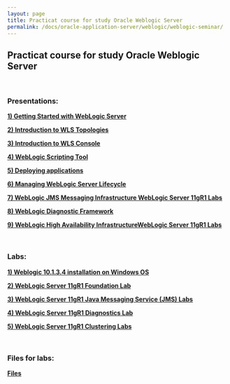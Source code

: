 ```yaml
---
layout: page
title: Practicat course for study Oracle Weblogic Server
permalink: /docs/oracle-application-server/weblogic/weblogic-seminar/
---
```



## Practicat course for study Oracle Weblogic Server


<br/>


### Presentations:

<strong>
<a href="http://img.oradba.net/files/docs/02-oracle-application-server/weblogic/03-seminar/Presentations/01_WLS11G_getting_started.pdf">1) Getting Started with WebLogic Server</a></strong><br/>

<strong><a href="http://img.oradba.net/files/docs/02-oracle-application-server/weblogic/03-seminar/Presentations/02-wls_topologies_intro.pdf">2) Introduction to WLS Topologies</a></strong><br/>

<strong><a href="http://img.oradba.net/files/docs/02-oracle-application-server/weblogic/03-seminar/Presentations/03-wls_console_intro.pdf">3) Introduction to WLS Console</a></strong><br/>

<strong><a href="http://img.oradba.net/files/docs/02-oracle-application-server/weblogic/03-seminar/Presentations/04-wlst_intro.pdf">4) WebLogic Scripting Tool</a></strong><br/>

<strong><a href="http://img.oradba.net/files/docs/02-oracle-application-server/weblogic/03-seminar/Presentations/05-deploying_apps.pdf">5) Deploying applications</a></strong><br/>

<strong><a href="http://img.oradba.net/files/docs/02-oracle-application-server/weblogic/03-seminar/Presentations/06-wls_managing_lifecycle.pdf">6) Managing WebLogic Server Lifecycle</a></strong><br/>

<strong><a href="http://img.oradba.net/files/docs/02-oracle-application-server/weblogic/03-seminar/Presentations/07-WLS11gR1 Labs - Messaging.pdf">7) WebLogic JMS Messaging Infrastructure WebLogic Server 11gR1 Labs</a></strong><br/>

<strong><a href="http://img.oradba.net/files/docs/02-oracle-application-server/weblogic/03-seminar/Presentations/08-WLDF Logging Diagnostics.pdf">8) WebLogic Diagnostic Framework</a></strong><br/>

<strong><a href="http://img.oradba.net/files/docs/02-oracle-application-server/weblogic/03-seminar/Presentations/09-WLS11gR1 Labs - High Availability.pdf">9) WebLogic High Availability InfrastructureWebLogic Server 11gR1 Labs</a></strong><br/>


<br/>
<h3>Labs:</h3>

<strong><a href="http://img.oradba.net/files/docs/02-oracle-application-server/weblogic/03-seminar/Lab_Guides/WLS11gR1_Installation_win.pdf">1) Weblogic 10.1.3.4 installation on Windows OS</a></strong><br/>

<strong><a href="http://img.oradba.net/files/docs/02-oracle-application-server/weblogic/03-seminar/Lab_Guides/WLS_11gR1 Foundation Lab.pdf">2) WebLogic Server 11gR1 Foundation Lab</a></strong><br/>

<strong><a href="http://img.oradba.net/files/docs/02-oracle-application-server/weblogic/03-seminar/Lab_Guides/WLS_11gR1 JMS Lab.pdf">3) WebLogic Server 11gR1 Java Messaging Service (JMS) Labs</a></strong><br/>

<strong><a href="http://img.oradba.net/files/docs/02-oracle-application-server/weblogic/03-seminar/Lab_Guides/WLS_11gR1 Diagnostics Lab.pdf">4) WebLogic Server 11gR1 Diagnostics Lab</a></strong><br/>

<strong><a href="http://img.oradba.net/files/docs/02-oracle-application-server/weblogic/03-seminar/Lab_Guides/WLS_11gR1 Cluster Lab.pdf">5) WebLogic Server 11gR1 Clustering Labs</a></strong><br/>


<br/>
<h3>Files for labs:</h3>

<strong><a href="http://img.oradba.net/files/docs/02-oracle-application-server/weblogic/03-seminar/Labs/Labs.tar.gz">Files</a></strong><br/>
